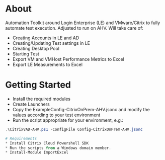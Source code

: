 # About
Automation Toolkit around Login Enterprise (LE) and VMware/Citrix to fully automate test execution.
Adjusted to run on AHV.
Will take care of:
* Creating Accounts in LE and AD
* Creating/Updating Test settings in LE
* Creating Desktop Pool
* Starting Test
* Export VM and VMHost Performance Metrics to Excel
* Export LE Measurements to Excel

# Getting Started
* Install the required modules
* Create Launchers
* Copy the ExampleConfig-CitrixOnPrem-AHV.jsonc and modify the values according to your test environment
* Run the script appropriate for your environment, e.g.:
```powershell
.\CitrixVAD-AHV.ps1 -ConfigFile Config-CitrixOnPrem-AHV.jsonc

# Requirements
* Install Citrix Cloud Powershell SDK
* Run the scripts from a Windows domain member.
* Install-Module ImportExcel
